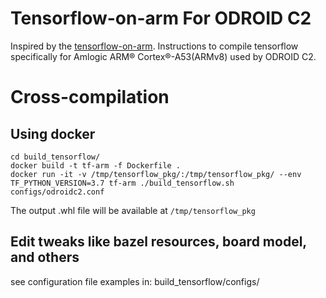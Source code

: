 # Tensorflow-on-arm For ODROID C2

Inspired by the [tensorflow-on-arm](https://github.com/lhelontra/tensorflow-on-arm).
Instructions to compile tensorflow specifically for Amlogic ARM® Cortex®-A53(ARMv8) used by ODROID C2.

# Cross-compilation
## Using docker
```shell
cd build_tensorflow/
docker build -t tf-arm -f Dockerfile .
docker run -it -v /tmp/tensorflow_pkg/:/tmp/tensorflow_pkg/ --env TF_PYTHON_VERSION=3.7 tf-arm ./build_tensorflow.sh configs/odroidc2.conf
```
The output .whl file will be available at `/tmp/tensorflow_pkg`

## Edit tweaks like bazel resources, board model, and others
see configuration file examples in: build_tensorflow/configs/
